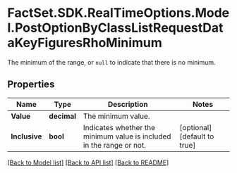 # FactSet.SDK.RealTimeOptions.Model.PostOptionByClassListRequestDataKeyFiguresRhoMinimum
The minimum of the range, or `null` to indicate that there is no minimum.

## Properties

Name | Type | Description | Notes
------------ | ------------- | ------------- | -------------
**Value** | **decimal** | The minimum value. | 
**Inclusive** | **bool** | Indicates whether the minimum value is included in the range or not. | [optional] [default to true]

[[Back to Model list]](../README.md#documentation-for-models) [[Back to API list]](../README.md#documentation-for-api-endpoints) [[Back to README]](../README.md)

